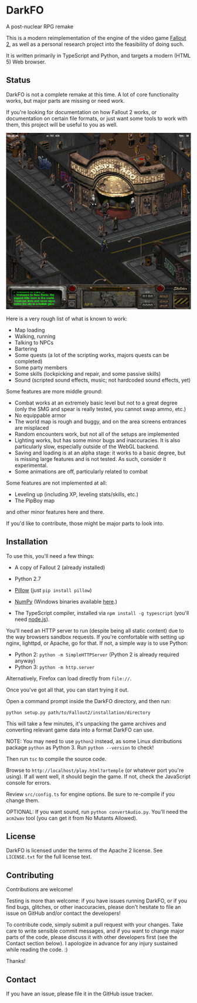 # DarkFO

A post-nuclear RPG remake

This is a modern reimplementation of the engine of the video game [Fallout 2](http://en.wikipedia.org/wiki/Fallout_2), as well as a personal research project into the feasibility of doing such.

It is written primarily in TypeScript and Python, and targets a modern (HTML 5) Web browser.

## Status

DarkFO is not a complete remake at this time.
A lot of core functionality works, but major parts are missing or need work.

If you're looking for documentation on how Fallout 2 works, or documentation on certain file formats, or
just want some tools to work with them, this project will be useful to you as well.

<img src="screenshot.png" width="640" height="480">

Here is a very rough list of what is known to work:

- Map loading
- Walking, running
- Talking to NPCs
- Bartering
- Some quests (a lot of the scripting works, majors quests can be completed)
- Some party members
- Some skills (lockpicking and repair, and some passive skills)
- Sound (scripted sound effects, music; not hardcoded sound effects, yet)

Some features are more middle ground:

- Combat works at an extremely basic level but not to a great degree (only the SMG and spear is really tested, you cannot swap ammo, etc.)
- No equippable armor
- The world map is rough and buggy, and on the area screens entrances are misplaced
- Random encounters work, but not all of the setups are implemented
- Lighting works, but has some minor bugs and inaccuracies. It is also particularly slow, especially outside of the WebGL backend.
- Saving and loading is at an alpha stage: it works to a basic degree, but is missing large features and is not tested. As such, consider it experimental.
- Some animations are off, particularly related to combat

Some features are not implemented at all:

- Leveling up (including XP, leveling stats/skills, etc.)
- The PipBoy map

and other minor features here and there.

If you'd like to contribute, those might be major parts to look into.

## Installation

To use this, you'll need a few things:

- A copy of Fallout 2 (already installed)

- Python 2.7

- [Pillow](https://pillow.readthedocs.io/en/4.0.x) (just `pip install pillow`)

- [NumPy](http://www.numpy.org/) (Windows binaries available [here](http://www.lfd.uci.edu/~gohlke/pythonlibs/#numpy).)

- The TypeScript compiler, installed via `npm install -g typescript` (you'll need [node.js](https://nodejs.org/en/)).

You'll need an HTTP server to run (despite being all static content) due to the way browsers sandbox requests.
If you're comfortable with setting up nginx, lighttpd, or Apache, go for that. If not, a simple way is to use Python:

- Python 2: `python -m SimpleHTTPServer` (Python 2 is already required anyway)
- Python 3: `python -m http.server`

Alternatively, Firefox can load directly from `file://`.

Once you've got all that, you can start trying it out.

Open a command prompt inside the DarkFO directory, and then run:

    python setup.py path/to/Fallout2/installation/directory

This will take a few minutes, it's unpacking the game archives and converting relevant game data into a format DarkFO can use.

NOTE: You may need to use `python2` instead, as some Linux distributions package `python` as Python 3. Run `python --version` to check!

Then run `tsc` to compile the source code.

Browse to `http://localhost/play.html?artemple` (or whatever port you're using). If all went well, it should begin the game. If not, check the JavaScript console for errors.

Review `src/config.ts` for engine options. Be sure to re-compile if you change them.

OPTIONAL: If you want sound, run `python convertAudio.py`. You'll need the `acm2wav` tool (you can get it from No Mutants Allowed).

## License

DarkFO is licensed under the terms of the Apache 2 license. See `LICENSE.txt` for the full license text.

## Contributing

Contributions are welcome!

Testing is more than welcome: if you have issues running DarkFO, or if you find bugs, glitches, or other inaccuracies, please don't hesitate to file an issue on GitHub and/or contact the developers!

To contribute code, simply submit a pull request with your changes. Take care to write sensible commit messages, and if you want to change major parts of the code, please discuss it with other developers first (see the Contact section below).
I apologize in advance for any injury sustained while reading the code. :)
 

Thanks!

## Contact

If you have an issue, please file it in the GitHub issue tracker.
